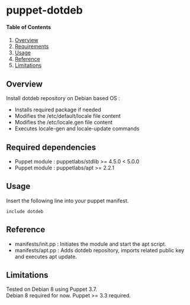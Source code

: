 # puppet-dotdeb

#### Table of Contents

1. [Overview](#overview)
2. [Requirements](#requirements)
3. [Usage](#usage)
4. [Reference](#reference)
5. [Limitations](#limitations)

## Overview

Install dotdeb repository on Debian based OS :

* Installs required package if needed
* Modifies the /etc/default/locale file content
* Modifies the /etc/locale.gen file content
* Executes locale-gen and locale-update commands

## Required dependencies

* Puppet module : puppetlabs/stdlib >= 4.5.0 < 5.0.0
* Puppet module : puppetlabs/apt >= 2.2.1

## Usage

Insert the following line into your puppet manifest.
```
include dotdeb
```

## Reference

* manifests/init.pp : Initiates the module and start the apt script.
* manifests/apt.pp : Adds dotdeb repository, imports related public key and executes apt update.

## Limitations

Tested on Debian 8 using Puppet 3.7.  
Debian 8 required for now.
Puppet >= 3.3 required.